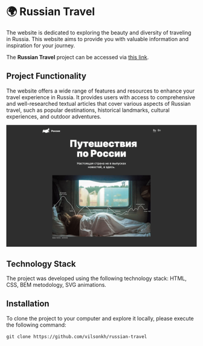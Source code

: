 # 🌍 Russian Travel
The website is dedicated to exploring the beauty and diversity of traveling in Russia. This website aims to provide you with valuable information and inspiration for your journey.

The **Russian Travel** project can be accessed via [this link](https://your-website-url.com/).

## Project Functionality
The website offers a wide range of features and resources to enhance your travel experience in Russia. It provides users with access to comprehensive and well-researched textual articles that cover various aspects of Russian travel, such as popular destinations, historical landmarks, cultural experiences, and outdoor adventures. 

<img width="1920" alt="RussianTravel" src="https://github.com/VilsonKh/VilsonKh/blob/main/preview__russian-travel.png">

## Technology Stack
The project was developed using the following technology stack: HTML, CSS, BEM metodology, SVG animations.

## Installation

To clone the project to your computer and explore it locally, please execute the following command:

```
git clone https://github.com/vilsonkh/russian-travel
```

